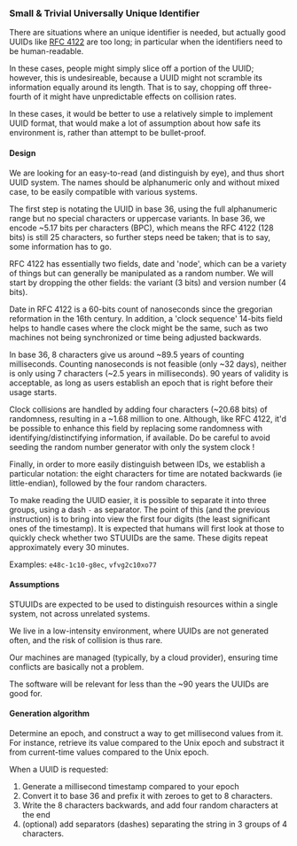 ### Small & Trivial Universally Unique Identifier

There are situations where an unique identifier is needed, but actually good UUIDs like [RFC 4122](https://www.ietf.org/rfc/rfc4122.txt) are too long; in particular when the identifiers need to be human-readable.

In these cases, people might simply slice off a portion of the UUID; however, this is undesireable, because a UUID might not scramble its information equally around its length. That is to say, chopping off three-fourth of it might have unpredictable effects on collision rates.

In these cases, it would be better to use a relatively simple to implement UUID format, that would make a lot of assumption about how safe its environment is, rather than attempt to be bullet-proof.

#### Design

We are looking for an easy-to-read (and distinguish by eye), and thus short UUID system. The names should be alphanumeric only and without mixed case, to be easily compatible with various systems.

The first step is notating the UUID in base 36, using the full alphanumeric range but no special characters or uppercase variants. In base 36, we encode ~5.17 bits per characters (BPC), which means the RFC 4122 (128 bits) is still 25 characters, so further steps need be taken; that is to say, some information has to go.

RFC 4122 has essentially two fields, date and 'node', which can be a variety of things but can generally be manipulated as a random number. We will start by dropping the other fields: the variant (3 bits) and version number (4 bits).

Date in RFC 4122 is a 60-bits count of nanoseconds since the gregorian reformation in the 16th century. In addition, a 'clock sequence' 14-bits field helps to handle cases where the clock might be the same, such as two machines not being synchronized or time being adjusted backwards.

In base 36, 8 characters give us around ~89.5 years of counting milliseconds. Counting nanoseconds is not feasible (only ~32 days), neither is only using 7 characters (~2.5 years in milliseconds). 90 years of validity is acceptable, as long as users establish an epoch that is right before their usage starts.

Clock collisions are handled by adding four characters (~20.68 bits) of randomness, resulting in a ~1.68 million to one. Although, like RFC 4122, it'd be possible to enhance this field by replacing some randomness with identifying/distinctifying information, if available. Do be careful to avoid seeding the random number generator with only the system clock !

Finally, in order to more easily distinguish between IDs, we establish a particular notation: the eight characters for time are notated backwards (ie little-endian), followed by the four random characters.

To make reading the UUID easier, it is possible to separate it into three groups, using a dash `-` as separator. The point of this (and the previous instruction) is to bring into view the first four digits (the least significant ones of the timestamp). It is expected that humans will first look at those to quickly check whether two STUUIDs are the same. These digits repeat approximately every 30 minutes.

Examples: `e48c-1c10-g8ec`, `vfvg2c10xo77`


#### Assumptions

STUUIDs are expected to be used to distinguish resources within a single system, not across unrelated systems.

We live in a low-intensity environment, where UUIDs are not generated often, and the risk of collision is thus rare.

Our machines are managed (typically, by a cloud provider), ensuring time conflicts are basically not a problem.

The software will be relevant for less than the ~90 years the UUIDs are good for.

#### Generation algorithm

Determine an epoch, and construct a way to get millisecond values from it. For instance, retrieve its value compared to the Unix epoch and substract it from current-time values compared to the Unix epoch.

When a UUID is requested:

1. Generate a millisecond timestamp compared to your epoch
2. Convert it to base 36 and prefix it with zeroes to get to 8 characters.
3. Write the 8 characters backwards, and add four random characters at the end
4. (optional) add separators (dashes) separating the string in 3 groups of 4 characters.
